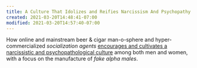 ```yaml
---
title: A Culture That Idolizes and Reifies Narcissism And Psychopathy
created: 2021-03-20T14:48:41-07:00
modified: 2021-03-20T14:57:40-07:00
---
```


How online and mainstream beer & cigar man-o-sphere and hyper-commercialized *socialization agents* [encourages and cultivates a narcissistic and psychopathological culture](https://youtu.be/RhRS3Ziv8xg?t=10m20s) among both men and women, with a focus on the manufacture of *fake alpha males*.
